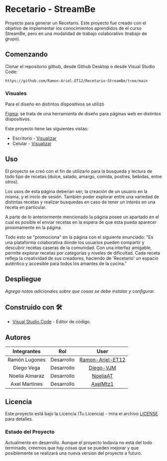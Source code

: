 
# Recetario - StreamBe

 Proyecto para generar un Recetario. Este proyecto fue creado con el objetivo de implementar los conocimientos aprendidos de el curso StreamBe, pero en una modalidad de trabajo colaborativo (trabajo de grupo). 


## Comenzando

Clonar el repositorio github, desde Github Desktop o desde Visual Studio Code:

```
https://github.com/Ramon-Ariel-ET12/Recetario-StreamBe/tree/main
```


### Visuales

Para el diseño en distintos dispositivos se utilizó

[Figma](https://www.figma.com/es-es/): se trata de una herramienta de diseño para páginas web en distintos dispositivos.

Este proyecto tiene las siguientes vistas:


- Escritorio - [Visualizar](https://www.figma.com/proto/iBhB7hnwBvfkBibEZLYw3p/Recetario?node-id=1-6&node-type=frame&t=OJYrga8De4QPYm13-0&scaling=scale-down&content-scaling=fixed&page-id=0%3A1&hide-ui=1)
- Celular - [Visualizar](https://www.figma.com/proto/iBhB7hnwBvfkBibEZLYw3p/Recetario?node-id=11-3454&node-type=frame&t=OJYrga8De4QPYm13-0&scaling=scale-down&content-scaling=responsive&page-id=1%3A3&hide-ui=1)


## Uso

El proyecto se creó con el fin de utilizarlo para la busqueda y lectura de todo tipo de recetas (dulce, salado, amargo, comida, postres, bebidas, entre otros).

Los usos de esta página deberian ser; la creación de un usuario en la misma, y el inicio de sesión. También poder explorar entre una variedad de distintas recetas y realizar busquedas en caso de tener un interés en una receta en particular.

A parte de lo anteriormente mencionado la página posee un apartado en el cual es posible el enviar recetas en la espera de que esta pueda aparecer proximamente en la página.

Todo esto se "promociona" en la página con el siguiente enunciado:
"Es una plataforma colaborativa donde los usuarios pueden compartir y descubrir recetas caseras de la comunidad. Con una interfaz amigable, permite explorar recetas por categorías y niveles de dificultad. Cada receta refleja la creatividad de sus creadores, haciendo de 'Recetario' un espacio auténtico y accesible para todos los amantes de la cocina." 



## Despliegue

_Agrega notas adicionales sobre que cosas se debe instalar y configurar._

## Construido con 🛠️

* [Visual Studio Code](https://code.visualstudio.com/#alt-downloads) - Editor de código.

## Autores

| Integrantes        | Rol                   | User                                                    |
| :--------:        | :-:                   | :--:                                                    |
| Ramón Lugones       | Desarrollo     | [Ramon-Ariel-ET12](https://github.com/Ramon-Ariel-ET12)       |
| Diego Vega      | Desarrollo            | [Diego-VJM](https://github.com/Diego-VJM)       |
| Noelia Almaraz   | Desarrollo            | [NoeliaAT](https://github.com/NoeliaAT)                   |
| Axel Martines  | Desarrollo | [AxelMtz1](https://github.com/AxelMtz1)       |



## Licencia

Este proyecto está bajo la Licencia (Tu Licencia) - mira el archivo [LICENSE](https://github.com/Ramon-Ariel-ET12/Recetario-StreamBe/blob/main/LICENSE) para detalles.


### Estado del Proyecto

 Actualmente en desarrollo. Aunque el proyecto todavía no está del todo terminado, creemos que hay cosas que se pueden mejorar y que posiblemente se realizará una nueva version del proyecto a futuro.